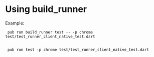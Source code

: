 # Using build_runner

Example:

     pub run build_runner test -- -p chrome test/test_runner_client_native_test.dart
     
     
     pub run test -p chrome test/test_runner_client_native_test.dart
     